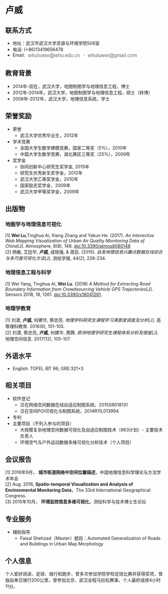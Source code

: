 # 卢威

## 联系方式
* 地址：武汉市武汉大学资源与环境学院506室
* 电话: (+86)13419656478
* Email: <img src="../static/images/whu.gif" style="display: inline-block;vertical-align: middle;" alt="卢巍（Wei Lu)"/> &sdot;  <img src="../static/images/gmail.gif" style="display: inline-block;vertical-align: middle;" alt="卢巍（Wei Lu)"/>

## 教育背景
* 2014年-现在，武汉大学，地图制图学与地理信息工程，博士
* 2012年-2014年，武汉大学，地图制图学与地理信息工程，硕士（转博）
* 2008年-2012年，武汉大学，地理信息系统，学士

## 荣誉奖励
* 荣誉
  * 武汉大学优秀毕业生，2012年
* 学术竞赛
  * 全国大学生数学建模竞赛，国家二等奖（5%），2010年
  * 中国大学生数学竞赛，湖北赛区三等奖（25%），2009年
* 奖学金
  * 协同创新中心研究生奖学金, 2015年
  * 研究生优秀新生奖学金，2012年
  * 武汉大学乙等奖学金，2010年
  * 国家励志奖学金，2009年
  * 武汉大学甲等奖学金，2009年

## 出版物
### 地图学与地理信息可视化
[1] **Wei Lu**,Tinghua Ai, Xiang Zhang and Yakun He. (2017). *An Interactive Web Mapping Visualization of Urban Air Quality Monitoring Data of China*[J]. Atmosphere, 8(8), 148. [doi:10.3390/atmos8080148](http://dx.doi.org/10.3390/atmos8080148)<br/>
[2] 杨敏, 艾廷华, **卢威**, 成晓强, & 周启. (2015). *自发地理信息兴趣点数据在线综合与多尺度可视化方法*[J]. 测绘学报, 44(2), 228-234.<br/>

### 地理信息工程与科学
[1] Wei Yang, Tinghua Ai, **Wei Lu**. (2018)	*A Method for Extracting Road Boundary Information from Crowdsourcing Vehicle GPS Trajectories*[J]. Sensors 2018, 18, 1261. [doi:10.3390/s18041261](https://doi.org/10.3390/s18041261).<br/>

### 地理学教育
[1] 刘潇, **卢威**, 何建华, 蔡忠亮. *地理学科研究生课程学习满意度调查及分析*[J]. 高等理科教育. 2016(6), 101-105.<br/>
[2] 刘潇, 蔡忠亮, **卢威**, 何建华, 费腾. *欧洲地理学研究生课程体系分析及借鉴*[J]. 地理空间信息. 2017(12), 105-107.
## 外语水平
* English: TOFEL iBT 96; GRE:321+3

## 相关项目
* 软件登记 
  * 泛在网络空间数据在线自适应制图系统，2015SR018131
  * 泛在空间POI可视化与制图系统，2014R11L013994
* 专利
* 主要项目（不列入参与的项目）
  * 大规模复杂地理空间数据可视化及自适应制图技术（863计划）- 主要技术负责人
  * 环境空气与户外运动数据多维可视化分析技术（个人项目）

## 会议报告
[1] 2016年9月， **城市街道网络中空间位置描述**，中国地理信息科学理论与方法学术年会<br/>
[2] Aug. 2016,  **Spatio-temporal Visualization and Analysis of Environmental Monitoring Data**，The 33rd International Geographical Congress.<br/>
[3] 2015年10月， **环境监控信息多维可视化**，测绘科学与技术博士生论坛
## 专业服务
* 辅助指导
  * Faisal Shehzad（Master）题目：Automated Generalization of Roads and Buildings in Urban Map Morphology

## 个人信息
个人爱好阅读、足球、骑行和跑步，曾多次参加学院学校足球比赛并获得奖项，曾独自单日骑行200公里，曾参加北京、武汉全程马拉松赛事，个人最好成绩4小时11分。